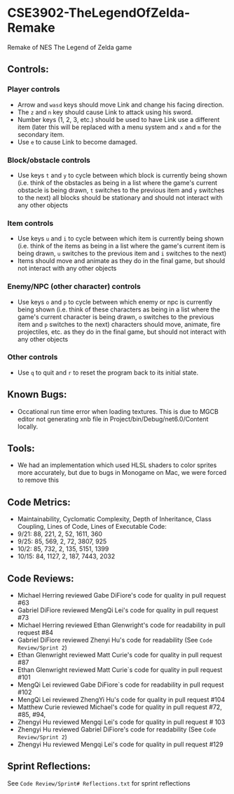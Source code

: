# CSE3902-TheLegendOfZelda-Remake
Remake of NES The Legend of Zelda game

## Controls:
### Player controls
- Arrow and `wasd` keys should move Link and change his facing direction.
- The `z` and `n` key should cause Link to attack using his sword.
- Number keys (1, 2, 3, etc.) should be used to have Link use a different item (later this will be replaced with a menu system and `x` and `m` for the secondary item.
- Use `e` to cause Link to become damaged.
### Block/obstacle controls
- Use keys `t` and `y` to cycle between which block is currently being shown (i.e. think of the obstacles as being in a list where the game's current obstacle is being drawn, `t` switches to the previous item and `y` switches to the next)
all blocks should be stationary and should not interact with any other objects
### Item controls
- Use keys `u` and `i` to cycle between which item is currently being shown (i.e. think of the items as being in a list where the game's current item is being drawn, `u` switches to the previous item and `i` switches to the next)
- Items should move and animate as they do in the final game, but should not interact with any other objects
### Enemy/NPC (other character) controls
- Use keys `o` and `p` to cycle between which enemy or npc is currently being shown (i.e. think of these characters as being in a list where the game's current character is being drawn, `o` switches to the previous item and `p` switches to the next)
characters should move, animate, fire projectiles, etc. as they do in the final game, but should not interact with any other objects
### Other controls
- Use `q` to quit and `r` to reset the program back to its initial state.

## Known Bugs:
- Occational run time error when loading textures. This is due to MGCB editor not generating xnb file in Project/bin/Debug/net6.0/Content locally.

## Tools:
- We had an implementation which used HLSL shaders to color sprites more accurately, but due to bugs in Monogame on Mac, we were forced to remove this

## Code Metrics:
-   Maintainability, Cyclomatic Complexity, Depth of Inheritance, Class Coupling, Lines of Code, Lines of Executable Code:
-   9/21: 88, 221, 2, 52, 1611, 360
-   9/25: 85, 569, 2, 72, 3807, 925
-   10/2: 85, 732, 2, 135, 5151, 1399
-   10/15: 84, 1127, 2, 187, 7443, 2032

## Code Reviews:
- Michael Herring reviewed Gabe DiFiore's code for quality in pull request #63
- Gabriel DiFiore reviewed MengQi Lei's code for quality in pull request #73
- Michael Herring reviewed Ethan Glenwright's code for readability in pull request #84
- Gabriel DiFiore reviewed Zhenyi Hu's code for readability (See `Code Review/Sprint 2`)
- Ethan Glenwright reviewed Matt Curie's code for quality in pull request #87
- Ethan Glenwright reviewed Matt Curie`s code for quality in pull request #101
- MengQi Lei reviewed Gabe DiFiore`s code for readability in pull request #102
- MengQi Lei reviewed ZhengYi Hu's code for quality in pull request #104
- Matthew Curie reviewed Michael's code for quality in pull request #72, #85, #94,
- Zhengyi Hu reviewed Mengqi Lei's code for quality in pull request # 103
- Zhengyi Hu reviewed Gabriel DiFiore's code for readability (See `Code Review/Sprint 2`)
- Zhengyi Hu reviewed Mengqi Lei's code for quality in pull request #129

## Sprint Reflections:
See `Code Review/Sprint# Reflections.txt` for sprint reflections
